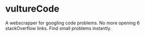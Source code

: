 # vultureCode
A webscrapper for googling code problems. No more opening 6 stackOverflow links. Find small problems instantly.
